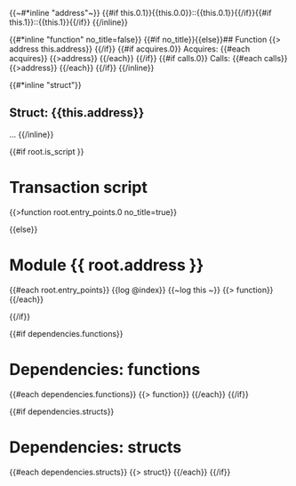 {{~#*inline "address"~}}
{{#if this.0.1}}{{this.0.0}}::{{this.0.1}}{{/if}}{{#if this.1}}::{{this.1}}{{/if}}
{{/inline}}



{{#*inline "function" no_title=false}}
{{#if no_title}}{{else}}## Function {{> address this.address}} {{/if}}
{{#if acquires.0}}
Acquires: {{#each acquires}} {{>address}} {{/each}}
{{/if}}
{{#if calls.0}}
Calls: {{#each calls}} {{>address}} {{/each}}
{{/if}}
{{/inline}}



{{#*inline "struct"}}
## Struct: {{this.address}}
...
{{/inline}}



<!-- root: -->

{{#if root.is_script }}
# Transaction script

{{>function root.entry_points.0 no_title=true}}



{{else}}
# Module {{ root.address }}

{{#each root.entry_points}}
	{{log @index}}
	{{~log this ~}}
	{{> function}}
{{/each}}

{{/if}}



<!-- dependencies: -->

{{#if dependencies.functions}}
# Dependencies: functions

{{#each dependencies.functions}}
{{> function}}
{{/each}}
{{/if}}



{{#if dependencies.structs}}
# Dependencies: structs

{{#each dependencies.structs}}
{{> struct}}
{{/each}}
{{/if}}
